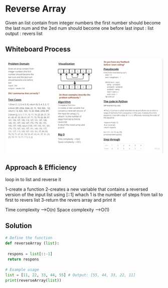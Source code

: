 # Reverse Array

Given an list contain from integer numbers the first number should become the last num and the 2ed num should become one before last
input : list
output : revers list

## Whiteboard Process

![WhiteboardWorkflow01](../img/whiteboard%20array-reverse.jpg)

## Approach & Efficiency

loop in to list and reverse it

1-create a function
2-creates a new variable that contains a reversed version of the input list using [::1]
whach 1 is the number of steps from tail to first to revers list
3-return the revers array and print it

Time complexity -->O(n)
Space complexity -->O(1)

## Solution

```python 
# Define the function
def reverseArray (list):

 respons = list[::-1]
 return respons

# Example usage
list = [11, 22, 33, 44, 55] # Output: [55, 44, 33, 22, 11]
print(reverseArray(list))
```
